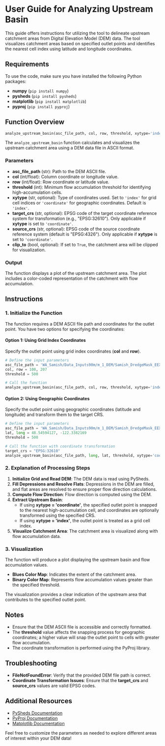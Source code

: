 # User Guide for Analyzing Upstream Basin

This guide offers instructions for utilizing the tool to delineate upstream catchment areas from Digital Elevation Model (DEM) data. The tool visualizes catchment areas based on specified outlet points and identifies the nearest cell index using latitude and longitude coordinates.

## Requirements
To use the code, make sure you have installed the following Python packages:
- **numpy** (`pip install numpy`)
- **pysheds** (`pip install pysheds`)
- **matplotlib** (`pip install matplotlib`)
- **pyproj** (`pip install pyproj`)

## Function Overview

```python
analyze_upstream_basin(asc_file_path, col, row, threshold, xytype='index', target_crs=None, source_crs=None, clip_to=False)
```

The `analyze_upstream_basin` function calculates and visualizes the upstream catchment area using a DEM data file in ASCII format.

### Parameters
- **asc_file_path** (str): Path to the DEM ASCII file.
- **col** (int/float): Column coordinate or longitude value.
- **row** (int/float): Row coordinate or latitude value.
- **threshold** (int): Minimum flow accumulation threshold for identifying high-accumulation cells.
- **xytype** (str, optional): Type of coordinates used. Set to `'index'` for grid cell indices or `'coordinate'` for geographic coordinates. Default is `'index'`.
- **target_crs** (str, optional): EPSG code of the target coordinate reference system for transformation (e.g., "EPSG:32610"). Only applicable if **xytype** is set to `'coordinate'`.
- **source_crs** (str, optional): EPSG code of the source coordinate reference system (default is "EPSG:4326"). Only applicable if **xytype** is set to `'coordinate'`.
- **clip_to** (bool, optional): If set to `True`, the catchment area will be clipped for visualization.

### Output
The function displays a plot of the upstream catchment area. The plot includes a color-coded representation of the catchment with flow accumulation.

## Instructions

### 1. Initialize the Function
The function requires a DEM ASCII file path and coordinates for the outlet point. You have two options for specifying the coordinates:

#### Option 1: Using Grid Index Coordinates
Specify the outlet point using grid index coordinates (**col** and **row**).

```python
# Define the input parameters
asc_file_path = 'WA_Samish/Data_Inputs90m/m_1_DEM/Samish_DredgeMask_EEX.asc'
col, row = 108, 207
threshold = 500

# Call the function
analyze_upstream_basin(asc_file_path, col, row, threshold, xytype='index')
```

#### Option 2: Using Geographic Coordinates
Specify the outlet point using geographic coordinates (latitude and longitude) and transform them to the target CRS.

```python
# Define the input parameters
asc_file_path = 'WA_Samish/Data_Inputs90m/m_1_DEM/Samish_DredgeMask_EEX.asc'
lat, long = 48.54594127, -122.3382169
threshold = 500

# Call the function with coordinate transformation
target_crs = "EPSG:32610"
analyze_upstream_basin(asc_file_path, long, lat, threshold, xytype='coordinate', target_crs=target_crs)
```

### 2. Explanation of Processing Steps

1. **Initialize Grid and Read DEM**: The DEM data is read using PySheds.
2. **Fill Depressions and Resolve Flats**: Depressions in the DEM are filled, and flat areas are resolved to ensure proper flow direction calculations.
3. **Compute Flow Direction**: Flow direction is computed using the DEM.
4. **Extract Upstream Basin**:
   - If using **xytype = 'coordinate'**, the specified outlet point is snapped to the nearest high-accumulation cell, and coordinates are optionally transformed using the specified CRS.
   - If using **xytype = 'index'**, the outlet point is treated as a grid cell index.
5. **Visualize Catchment Area**: The catchment area is visualized along with flow accumulation data.

### 3. Visualization
The function will produce a plot displaying the upstream basin and flow accumulation values.

- **Blues Color Map**: Indicates the extent of the catchment area.
- **Binary Color Map**: Represents flow accumulation values greater than the specified threshold.

The visualization provides a clear indication of the upstream area that contributes to the specified outlet point.


## Notes
- Ensure that the DEM ASCII file is accessible and correctly formatted.
- The **threshold** value affects the snapping process for geographic coordinates; a higher value will snap the outlet point to cells with greater flow accumulation.
- The coordinate transformation is performed using the PyProj library.

## Troubleshooting
- **FileNotFoundError**: Verify that the provided DEM file path is correct.
- **Coordinate Transformation Issues**: Ensure that the **target_crs** and **source_crs** values are valid EPSG codes.

## Additional Resources
- [PySheds Documentation](https://pysheds.readthedocs.io/)
- [PyProj Documentation](https://pyproj4.github.io/pyproj/)
- [Matplotlib Documentation](https://matplotlib.org/stable/contents.html)

Feel free to customize the parameters as needed to explore different areas of interest within your DEM data!

